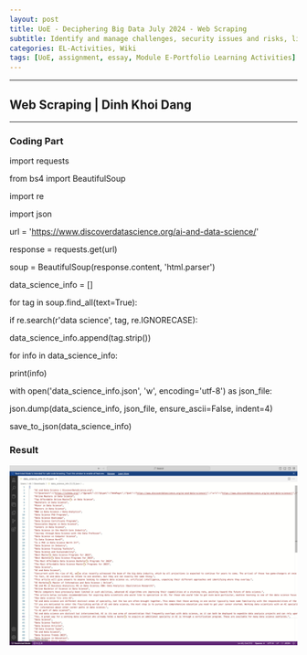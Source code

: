 ```yaml
---
layout: post
title: UoE - Deciphering Big Data July 2024 - Web Scraping
subtitle: Identify and manage challenges, security issues and risks, limitations, and opportunities in data wrangling. Critically analyse data wrangling problems and determine appropriate methodologies, tools, and techniques (involving preparing, cleaning, exploring, creating, optimising and evaluating big data) to solve them. Systematically develop and implement the skills required to be effective member of a development team in a virtual professional environment, adopting real life perspectives on team roles and organisation.
categories: EL-Activities, Wiki
tags: [UoE, assignment, essay, Module E-Portfolio Learning Activities]
---
```

---
## Web Scraping | Dinh Khoi Dang
---
### Coding Part

import requests

from bs4 import BeautifulSoup

import re

import json

url = 'https://www.discoverdatascience.org/ai-and-data-science/'

response = requests.get(url)

soup = BeautifulSoup(response.content, 'html.parser')

data_science_info = []

for tag in soup.find_all(text=True):

if re.search(r'data science', tag, re.IGNORECASE):

data_science_info.append(tag.strip())

for info in data_science_info:

print(info)

with open('data_science_info.json', 'w', encoding='utf-8') as json_file:

json.dump(data_science_info, json_file, ensure_ascii=False, indent=4)

save_to_json(data_science_info)

### Result

![image](/assets/images/banners/wiki3.jpg)
